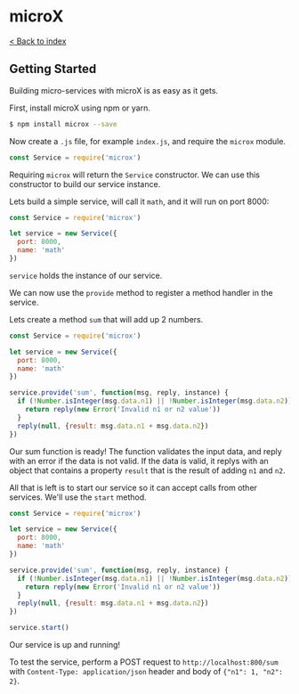 # microX

[< Back to index](index.md)

## Getting Started

Building micro-services with microX is as easy as it gets.

First, install microX using npm or yarn.

```sh
$ npm install microx --save
```

Now create a `.js` file, for example `index.js`, and require the `microx` module.

```js
const Service = require('microx')
```

Requiring `microx` will return the `Service` constructor. We can use this constructor to build our service instance.

Lets build a simple service, will call it `math`, and it will run on port 8000:

```js
const Service = require('microx')

let service = new Service({
  port: 8000,
  name: 'math'
})
```

`service` holds the instance of our service.

We can now use the `provide` method to register a method handler in the service.

Lets create a method `sum` that will add up 2 numbers.

```js
const Service = require('microx')

let service = new Service({
  port: 8000,
  name: 'math'
})

service.provide('sum', function(msg, reply, instance) {
  if (!Number.isInteger(msg.data.n1) || !Number.isInteger(msg.data.n2)) {
    return reply(new Error('Invalid n1 or n2 value'))
  }
  reply(null, {result: msg.data.n1 + msg.data.n2})
})
```

Our sum function is ready! The function validates the input data, and reply with an error if the data is not valid. If the data is valid, it replys with an object that contains a property `result` that is the result of adding `n1` and `n2`.

All that is left is to start our service so it can accept calls from other services. We'll use the `start` method.

```js
const Service = require('microx')

let service = new Service({
  port: 8000,
  name: 'math'
})

service.provide('sum', function(msg, reply, instance) {
  if (!Number.isInteger(msg.data.n1) || !Number.isInteger(msg.data.n2)) {
    return reply(new Error('Invalid n1 or n2 value'))
  }
  reply(null, {result: msg.data.n1 + msg.data.n2})
})

service.start()
```

Our service is up and running!

To test the service, perform a POST request to `http://localhost:800/sum` with `Content-Type: application/json` header and body of `{"n1": 1, "n2": 2}`.
